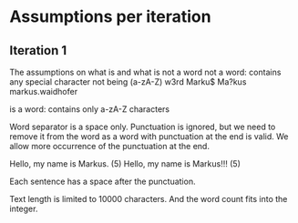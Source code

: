 # Assumptions per iteration

## Iteration 1
The assumptions on what is and what is not a word
not a word: contains any special character not being (a-zA-Z)
w3rd
Marku$
Ma?kus
markus.waidhofer

is a word:
contains only a-zA-Z characters

Word separator is a space only.
Punctuation is ignored, but we need to remove it from the word as a word with punctuation at the end is valid. 
We allow more occurrence of the punctuation at the end.  

Hello, my name is Markus. (5)
Hello, my name is Markus!!! (5)

Each sentence has a space after the punctuation.

Text length is limited to 10000 characters. And the word count fits into the integer.
